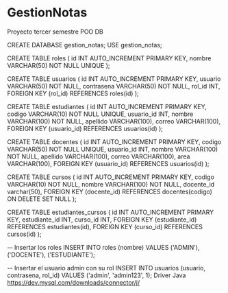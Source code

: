# GestionNotas
Proyecto tercer semestre POO
DB

CREATE DATABASE gestion_notas;
USE gestion_notas;

CREATE TABLE roles (
    id INT AUTO_INCREMENT PRIMARY KEY,
    nombre VARCHAR(50) NOT NULL UNIQUE
);

CREATE TABLE usuarios (
    id INT AUTO_INCREMENT PRIMARY KEY,
    usuario VARCHAR(50) NOT NULL,
    contrasena VARCHAR(50) NOT NULL,
    rol_id INT,
    FOREIGN KEY (rol_id) REFERENCES roles(id)
);

CREATE TABLE estudiantes (
    id INT AUTO_INCREMENT PRIMARY KEY,
    codigo VARCHAR(10) NOT NULL UNIQUE,
    usuario_id INT,
    nombre VARCHAR(100) NOT NULL,
    apellido VARCHAR(100),
    correo VARCHAR(100),
    FOREIGN KEY (usuario_id) REFERENCES usuarios(id)
);

CREATE TABLE docentes (
    id INT AUTO_INCREMENT PRIMARY KEY,
    codigo VARCHAR(50) NOT NULL UNIQUE,
    usuario_id INT,
    nombre VARCHAR(100) NOT NULL,
    apellido VARCHAR(100),
    correo VARCHAR(100),
    area VARCHAR(100),
    FOREIGN KEY (usuario_id) REFERENCES usuarios(id)
);

CREATE TABLE cursos (
    id INT AUTO_INCREMENT PRIMARY KEY,
    codigo VARCHAR(10) NOT NULL,
    nombre VARCHAR(100) NOT NULL,
    docente_id varchar(50),
    FOREIGN KEY (docente_id) REFERENCES docentes(codigo) ON DELETE SET NULL
);

CREATE TABLE estudiantes_cursos (
    id INT AUTO_INCREMENT PRIMARY KEY,
    estudiante_id INT,
    curso_id INT,
    FOREIGN KEY (estudiante_id) REFERENCES estudiantes(id),
    FOREIGN KEY (curso_id) REFERENCES cursos(id)
);

-- Insertar los roles
INSERT INTO roles (nombre) VALUES ('ADMIN'), ('DOCENTE'), ('ESTUDIANTE');

-- Insertar el usuario admin con su rol
INSERT INTO usuarios (usuario, contrasena, rol_id) VALUES ('admin', 'admin123', 1);
Driver Java
https://dev.mysql.com/downloads/connector/j/
